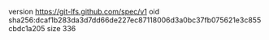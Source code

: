 version https://git-lfs.github.com/spec/v1
oid sha256:dcaf1b283da3d7dd66de227ec87118006d3a0bc37fb075621e3c855cbdc1a205
size 336
